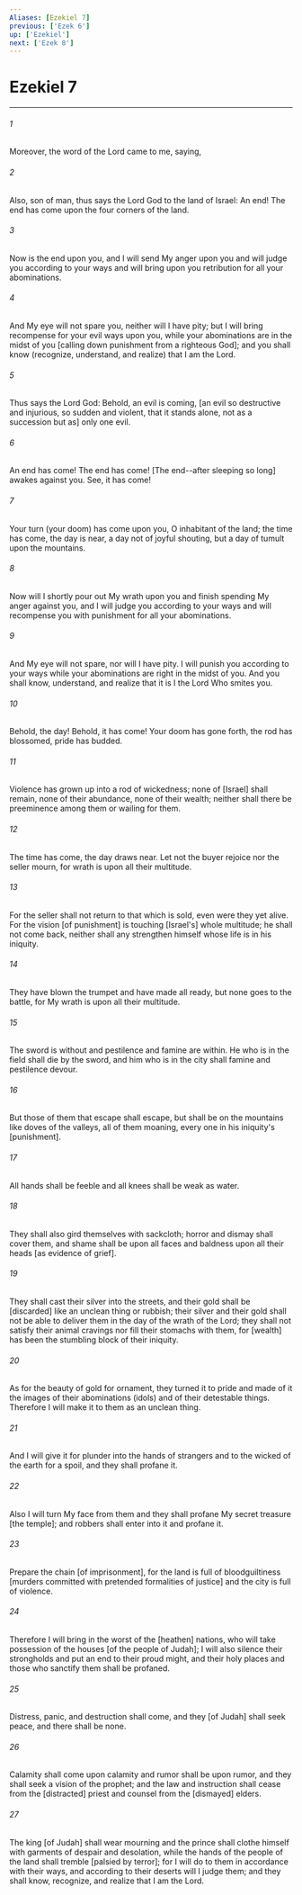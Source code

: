 ```yaml
---
Aliases: [Ezekiel 7]
previous: ['Ezek 6']
up: ['Ezekiel']
next: ['Ezek 8']
---
```

# Ezekiel 7

***


###### 1 


Moreover, the word of the Lord came to me, saying, 


###### 2 


Also, son of man, thus says the Lord God to the land of Israel: An end! The end has come upon the four corners of the land. 


###### 3 


Now is the end upon you, and I will send My anger upon you and will judge you according to your ways and will bring upon you retribution for all your abominations. 


###### 4 


And My eye will not spare you, neither will I have pity; but I will bring recompense for your evil ways upon you, while your abominations are in the midst of you [calling down punishment from a righteous God]; and you shall know (recognize, understand, and realize) that I am the Lord. 


###### 5 


Thus says the Lord God: Behold, an evil is coming, [an evil so destructive and injurious, so sudden and violent, that it stands alone, not as a succession but as] only one evil. 


###### 6 


An end has come! The end has come! [The end--after sleeping so long] awakes against you. See, it has come! 


###### 7 


Your turn (your doom) has come upon you, O inhabitant of the land; the time has come, the day is near, a day not of joyful shouting, but a day of tumult upon the mountains. 


###### 8 


Now will I shortly pour out My wrath upon you and finish spending My anger against you, and I will judge you according to your ways and will recompense you with punishment for all your abominations. 


###### 9 


And My eye will not spare, nor will I have pity. I will punish you according to your ways while your abominations are right in the midst of you. And you shall know, understand, and realize that it is I the Lord Who smites you. 


###### 10 


Behold, the day! Behold, it has come! Your doom has gone forth, the rod has blossomed, pride has budded. 


###### 11 


Violence has grown up into a rod of wickedness; none of [Israel] shall remain, none of their abundance, none of their wealth; neither shall there be preeminence among them or wailing for them. 


###### 12 


The time has come, the day draws near. Let not the buyer rejoice nor the seller mourn, for wrath is upon all their multitude. 


###### 13 


For the seller shall not return to that which is sold, even were they yet alive. For the vision [of punishment] is touching [Israel's] whole multitude; he shall not come back, neither shall any strengthen himself whose life is in his iniquity. 


###### 14 


They have blown the trumpet and have made all ready, but none goes to the battle, for My wrath is upon all their multitude. 


###### 15 


The sword is without and pestilence and famine are within. He who is in the field shall die by the sword, and him who is in the city shall famine and pestilence devour. 


###### 16 


But those of them that escape shall escape, but shall be on the mountains like doves of the valleys, all of them moaning, every one in his iniquity's [punishment]. 


###### 17 


All hands shall be feeble and all knees shall be weak as water. 


###### 18 


They shall also gird themselves with sackcloth; horror and dismay shall cover them, and shame shall be upon all faces and baldness upon all their heads [as evidence of grief]. 


###### 19 


They shall cast their silver into the streets, and their gold shall be [discarded] like an unclean thing or rubbish; their silver and their gold shall not be able to deliver them in the day of the wrath of the Lord; they shall not satisfy their animal cravings nor fill their stomachs with them, for [wealth] has been the stumbling block of their iniquity. 


###### 20 


As for the beauty of gold for ornament, they turned it to pride and made of it the images of their abominations (idols) and of their detestable things. Therefore I will make it to them as an unclean thing. 


###### 21 


And I will give it for plunder into the hands of strangers and to the wicked of the earth for a spoil, and they shall profane it. 


###### 22 


Also I will turn My face from them and they shall profane My secret treasure [the temple]; and robbers shall enter into it and profane it. 


###### 23 


Prepare the chain [of imprisonment], for the land is full of bloodguiltiness [murders committed with pretended formalities of justice] and the city is full of violence. 


###### 24 


Therefore I will bring in the worst of the [heathen] nations, who will take possession of the houses [of the people of Judah]; I will also silence their strongholds and put an end to their proud might, and their holy places and those who sanctify them shall be profaned. 


###### 25 


Distress, panic, and destruction shall come, and they [of Judah] shall seek peace, and there shall be none. 


###### 26 


Calamity shall come upon calamity and rumor shall be upon rumor, and they shall seek a vision of the prophet; and the law and instruction shall cease from the [distracted] priest and counsel from the [dismayed] elders. 


###### 27 


The king [of Judah] shall wear mourning and the prince shall clothe himself with garments of despair and desolation, while the hands of the people of the land shall tremble [palsied by terror]; for I will do to them in accordance with their ways, and according to their deserts will I judge them; and they shall know, recognize, and realize that I am the Lord.

